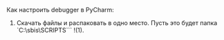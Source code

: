 Как настроить debugger в PyCharm:
1. Скачать файлы и распаковать в одно место. Пусть это будет папка `C:\sbis\SCRIPTS\``` !(1).
